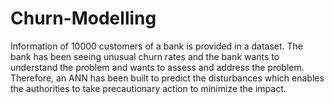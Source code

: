 # Churn-Modelling
Information of 10000 customers of a bank is provided in a dataset. The bank has been seeing unusual churn rates and the bank wants to understand the problem and wants to assess and address the problem. Therefore, an ANN has been built to predict the disturbances which enables the authorities to take precautionary action to minimize the impact.
